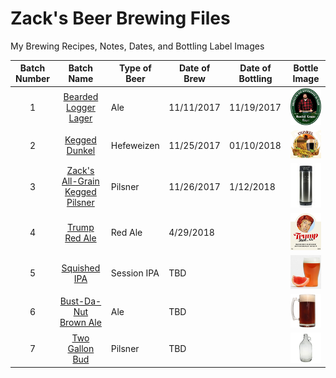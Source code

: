 # Zack's Beer Brewing Files

My Brewing Recipes, Notes, Dates, and Bottling Label Images

| Batch Number |    Batch Name        | Type of Beer | Date of Brew | Date of Bottling | Bottle Image |
|:------------:|:--------------------:| ------------ | ------------ | ---------------- |:------------:|
| 1            | [Bearded Logger Lager](https://github.com/zburns/Beer/tree/master/1) | Ale | 11/11/2017   | 11/19/2017       | ![alt text](https://github.com/zburns/Beer/blob/master/1/Bottles/icon.png " ") |
| 2            | [Kegged Dunkel](https://github.com/zburns/Beer/tree/master/2) | Hefeweizen | 11/25/2017   | 01/10/2018        | ![alt text](https://github.com/zburns/Beer/blob/master/2/Bottles/icon.png " ") |
| 3            | [Zack's All-Grain Kegged Pilsner](https://github.com/zburns/Beer/tree/master/3) | Pilsner | 11/26/2017   | 1/12/2018       | ![alt text](https://github.com/zburns/Beer/blob/master/3/Bottles/icon.png " ") |
| 4            | [Trump Red Ale](https://github.com/zburns/Beer/tree/master/4) | Red Ale | 4/29/2018   |        | ![alt text](https://github.com/zburns/Beer/blob/master/4/Bottles/icon.png " ") |
| 5            | [Squished IPA](https://github.com/zburns/Beer/tree/master/5) | Session IPA | TBD   |        | ![alt text](https://github.com/zburns/Beer/blob/master/5/Bottles/icon.png " ") |
| 6            | [Bust-Da-Nut Brown Ale](https://github.com/zburns/Beer/tree/master/6) | Ale | TBD   |        | ![alt text](https://github.com/zburns/Beer/blob/master/6/Bottles/icon.png " ") |
| 7            | [Two Gallon Bud](https://github.com/zburns/Beer/tree/master/7) | Pilsner | TBD   |        | ![alt text](https://github.com/zburns/Beer/blob/master/7/Bottles/icon.png " ") |
